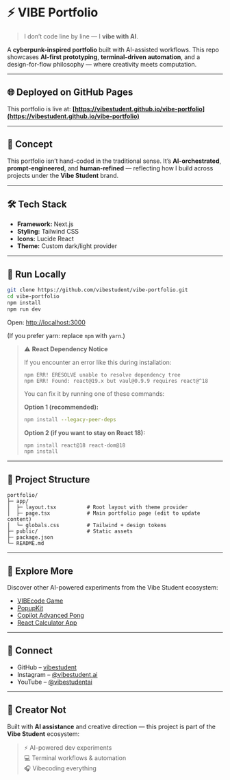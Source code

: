 # ⚡ VIBE Portfolio

> I don’t code line by line — I **vibe with AI**.

A **cyberpunk-inspired portfolio** built with AI-assisted workflows.
This repo showcases **AI-first prototyping**, **terminal-driven automation**, and a design-for-flow philosophy — where creativity meets computation.

---

## 🌐 Deployed on GitHub Pages

This portfolio is live at:
**[https://vibestudent.github.io/vibe-portfolio](https://vibestudent.github.io/vibe-portfolio)**

---

## 🧠 Concept

This portfolio isn’t hand-coded in the traditional sense.
It’s **AI-orchestrated**, **prompt-engineered**, and **human-refined** — reflecting how I build across projects under the **Vibe Student** brand.

---

## 🛠️ Tech Stack

* **Framework:** Next.js
* **Styling:** Tailwind CSS
* **Icons:** Lucide React
* **Theme:** Custom dark/light provider

---

## 🚀 Run Locally

```bash
git clone https://github.com/vibestudent/vibe-portfolio.git
cd vibe-portfolio
npm install
npm run dev
```

Open: [http://localhost:3000](http://localhost:3000)

(If you prefer yarn: replace `npm` with `yarn`.)

> ⚠️ **React Dependency Notice**
>
> If you encounter an error like this during installation:
>
> ```
> npm ERR! ERESOLVE unable to resolve dependency tree
> npm ERR! Found: react@19.x but vaul@0.9.9 requires react@^18
> ```
>
> You can fix it by running one of these commands:
>
> **Option 1 (recommended):**
>
> ```bash
> npm install --legacy-peer-deps
> ```
>
> **Option 2 (if you want to stay on React 18):**
>
> ```bash
> npm install react@18 react-dom@18
> npm install
> ```

---

## 📁 Project Structure

```
portfolio/
├─ app/
│  ├─ layout.tsx          # Root layout with theme provider
│  ├─ page.tsx            # Main portfolio page (edit to update content)
│  └─ globals.css         # Tailwind + design tokens
├─ public/                # Static assets
├─ package.json
└─ README.md
```

---

## 👾 Explore More

Discover other AI-powered experiments from the Vibe Student ecosystem:

* [VIBEcode Game](https://github.com/vibestudent/vibecode-game)
* [PopupKit](https://github.com/vibestudent/popupkit)
* [Copilot Advanced Pong](https://github.com/vibestudent/copilot-advanced-pong)
* [React Calculator App](https://github.com/vibestudent/react-calculator-app)

---

## 🔗 Connect

* GitHub – [vibestudent](https://github.com/vibestudent)
* Instagram – [@vibestudent.ai](https://instagram.com/vibestudent.ai/)
* YouTube – [@vibestudentai](https://www.youtube.com/@vibestudentai)

---

## 🧩 Creator Not

Built with **AI assistance** and creative direction — this project is part of the
**Vibe Student** ecosystem:

> ⚡ AI-powered dev experiments  
> 💻 Terminal workflows & automation  
> 🎧 Vibecoding everything  
